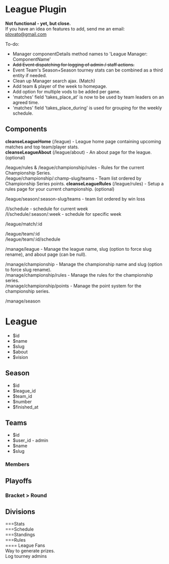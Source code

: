 # League Plugin
**Not functional - yet, but close.**  
If you have an idea on features to add, send me an email: plovato@gmail.com  

To-do:
- Manager componentDetails method names to 'League Manager: ComponentName'  
- ~~Add Event dispatching for logging of admin / staff actions.~~  
- Event Team's Season+Season tourney stats can be combined as a third entity if needed.  
- Clean up Manager search ajax. (Match)  
- Add team & player of the week to homepage.  
- Add option for multiple vods to be added per game.  
- 'matches' field 'takes_place_at' is now to be used by team leaders on an agreed time.  
- 'matches' field 'takes_place_during' is used for grouping for the weekly schedule.

## Components
**cleanseLeagueHome** (/league) - League home page containing upcoming matches and top team/player stats.  
**cleanseLeagueAbout** (/league/about) - An about page for the league. (optional)  

/league/rules & /league/championship/rules - Rules for the current Championship Series.  
/league/championship/:champ-slug/teams - Team list ordered by Championship Series points. 
**cleanseLeagueRules** (/league/rules) - Setup a rules page for your current championship. (optional)   

/league/season/:season-slug/teams - team list ordered by win loss

/l/schedule - schedule for current week  
/l/schedule/:season/:week - schedule for specific week

/league/match/:id

/league/team/:id  
/league/team/:id/schedule  

/manage/league - Manage the league name, slug (option to force slug rename), and about page (can be null).  

/manage/championship - Manage the championship name and slug (option to force slug rename).  
/manage/championship/rules - Manage the rules for the championship series.  
/manage/championship/points - Manage the point system for the championship series.

/manage/season   

# League
 * $id
 * $name
 * $slug
 * $about
 * $vision

## Season
 * $id
 * $league_id
 * $team_id
 * $number
 * $finished_at

## Teams
 * $id
 * $user_id - admin
 * $name
 * $slug

### Members
## Playoffs
### Bracket > Round
## Divisions

===Stats  
===Schedule  
===Standings  
===Rules  
==== League Fans  
Way to generate prizes.  
Log tourney admins